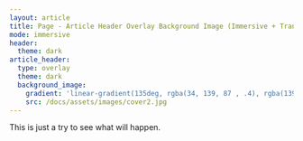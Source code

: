 ```yaml
---
layout: article
title: Page - Article Header Overlay Background Image (Immersive + Translucent Header)
mode: immersive
header:
  theme: dark
article_header:
  type: overlay
  theme: dark
  background_image:
    gradient: 'linear-gradient(135deg, rgba(34, 139, 87 , .4), rgba(139, 34, 139, .4))'
    src: /docs/assets/images/cover2.jpg
---
```


This is just a try to see what will happen.


